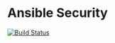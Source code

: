 # Ansible Security

[![Build Status](https://travis-ci.org/lackofimagination/ansible-security.svg?branch=master)](https://travis-ci.org/lackofimagination/ansible-security)
